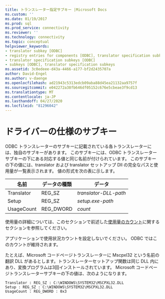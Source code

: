 ```yaml
---
title: トランスレーター指定サブキー |Microsoft Docs
ms.custom: ''
ms.date: 01/19/2017
ms.prod: sql
ms.prod_service: connectivity
ms.reviewer: ''
ms.technology: connectivity
ms.topic: conceptual
helpviewer_keywords:
- translator subkey [ODBC]
- registry entries for components [ODBC], translator specification subkeys
- translator specification subkeys [ODBC]
- subkeys [ODBC], translator specification subkeys
ms.assetid: 3c0edeee-d43a-4466-a177-bf2d2435707a
author: David-Engel
ms.author: v-daenge
ms.openlocfilehash: ad21943c5313edcb09aba88d45ea21132aa9757f
ms.sourcegitcommit: e042272a38fb646df05152c676e5cbeae3f9cd13
ms.translationtype: MT
ms.contentlocale: ja-JP
ms.lasthandoff: 04/27/2020
ms.locfileid: "81296042"
---
```

# <a name="translator-specification-subkeys"></a>ドライバーの仕様のサブキー
ODBC トランスレーターのサブキーに記載されている各トランスレーターには、独自のサブキーがあります。 このサブキーには、ODBC トランスレーターサブキーの下にある対応する値と同じ名前が付けられています。 このサブキーの下の値には、translator および translator セットアップ Dll の完全なパスと使用量が一覧表示されます。 値の形式を次の表に示します。  
  
|名前|データの種類|データ|  
|----------|---------------|----------|  
|Translator|REG_SZ|*translator-DLL-path*|  
|Setup|REG_SZ|*setup.exe-path*|  
|UsageCount|REG_DWORD|*count*|  
  
 使用量の詳細については、このセクションで前述した[使用量のカウント](../../../odbc/reference/install/usage-counting.md)に関するセクションを参照してください。  
  
 アプリケーションで使用状況カウントを設定しないでください。 ODBC ではこのカウントが維持されます。  
  
 たとえば、Microsoft コードページトランスレーターに Mscpxl32 という名前の翻訳 DLL があるとします。トランスレーターセットアップ関数は同じ DLL 内にあり、変換プログラムは3回インストールされています。 Microsoft コードページトランスレーターサブキーの下の値は、次のようになります。  
  
```  
Translator : REG_SZ : C:\WINDOWS\SYSTEM32\MSCPXL32.DLL  
Setup : REG_SZ : C:\WINDOWS\SYSTEM32\MSCPXL32.DLL  
UsageCount : REG_DWORD : 0x3  
```
